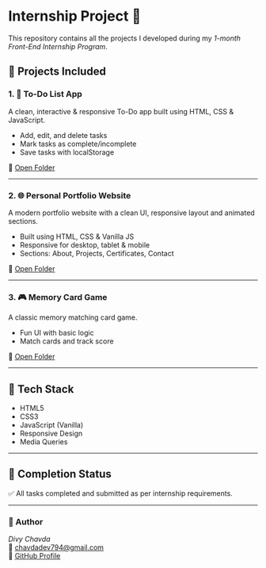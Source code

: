 # Internship Project 🚀

This repository contains all the projects I developed during my *1-month Front-End Internship Program*.

## 📁 Projects Included

### 1. 📝 To-Do List App
A clean, interactive & responsive To-Do app built using HTML, CSS & JavaScript.
- Add, edit, and delete tasks
- Mark tasks as complete/incomplete
- Save tasks with localStorage

🔗 [Open Folder](./todo_list_app)

---

### 2. 🌐 Personal Portfolio Website
A modern portfolio website with a clean UI, responsive layout and animated sections.
- Built using HTML, CSS & Vanilla JS
- Responsive for desktop, tablet & mobile
- Sections: About, Projects, Certificates, Contact

🔗 [Open Folder](./personal_portfolio_website)

---

### 3. 🎮 Memory Card Game
A classic memory matching card game.
- Fun UI with basic logic
- Match cards and track score

🔗 [Open Folder](./memory_card_game)

---

## 📌 Tech Stack
- HTML5
- CSS3
- JavaScript (Vanilla)
- Responsive Design
- Media Queries

---

## 🏁 Completion Status
✅ All tasks completed and submitted as per internship requirements.

---

### 👤 Author
*Divy Chavda*  
📧 chavdadev794@gmail.com  
🔗 [GitHub Profile](https://github.com/divychavda29)